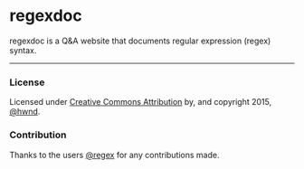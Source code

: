 # regexdoc

regexdoc is a Q&A website that documents regular expression (regex) syntax.

---

### License

Licensed under [Creative Commons Attribution](http://creativecommons.org/licenses/by/3.0/) by, and copyright 2015, [@hwnd](http://stackoverflow.com/users/2206004/hwnd).

### Contribution

Thanks to the users [@regex](http://chat.stackoverflow.com/rooms/25767/regex-regular-expressions) for any contributions made.

